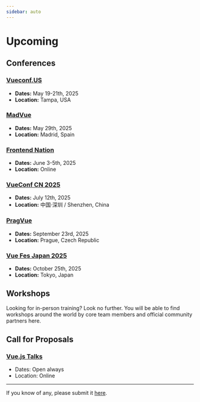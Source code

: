 ```yaml
---
sidebar: auto
---
```


# Upcoming

## Conferences

### [Vueconf.US](https://vueconf.us/)

- **Dates:** May 19-21th, 2025
- **Location:** Tampa, USA

### [MadVue](https://madvue.es/)

- **Dates:** May 29th, 2025
- **Location:** Madrid, Spain

### [Frontend Nation](https://frontendnation.com/)

- **Dates:** June 3-5th, 2025
- **Location:** Online

### [VueConf CN 2025](https://vueconf.cn/)

- **Dates:** July 12th, 2025
- **Location:** 中国·深圳 / Shenzhen, China

### [PragVue](https://pragvue.com/)

- **Dates:** September 23rd, 2025
- **Location:** Prague, Czech Republic

### [Vue Fes Japan 2025](https://vuefes.jp/2025/)

- **Dates:** October 25th, 2025
- **Location:** Tokyo, Japan

## Workshops

Looking for in-person training? Look no further. You will be able to find workshops around the world by core team members and official community partners here.

<EventsTimeline type="workshop" />

## Call for Proposals

### [Vue.js Talks](https://forms.gle/AMBkomBWZwmA5veQ7)

- Dates: Open always
- Location: Online

---

If you know of any, please submit it [here](https://github.com/vuejs/events/issues/new?assignees=&labels=&template=cfp-submission.md&title=%5BCFP%5D).
